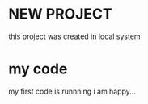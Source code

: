# NEW PROJECT
this project was created in local system

# my code
my first code is runnning 
i am happy...